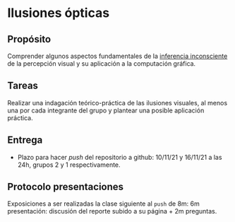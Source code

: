 # Ilusiones ópticas

## Propósito

Comprender algunos aspectos fundamentales de la [inferencia inconsciente](https://github.com/VisualComputing/Cognitive) de la percepción visual y su aplicación a la computación gráfica.

## Tareas

Realizar una indagación teórico-práctica de las ilusiones visuales, al menos una por cada integrante del grupo y plantear una posible aplicación práctica.

## Entrega

* Plazo para hacer _push_ del repositorio a github: 10/11/21 y 16/11/21 a las 24h, grupos 2 y 1 respectivamente.

## Protocolo presentaciones

Exposiciones a ser realizadas la clase siguiente al `push` de 8m: 6m presentación: discusión del reporte subido a su página + 2m preguntas.

